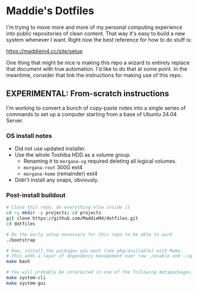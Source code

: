 # Maddie's Dotfiles

I'm trying to move more and more of my personal computing experience into public
repositories of clean content. That way it's easy to build a new system whenever
I want. Right now the best reference for how to do stuff is:

https://maddiem4.cc/site/setup

One thing that might be nice is making this repo a wizard to entirely replace
that document with true automation. I'd like to do that at some point. In the
meantime, consider that link the instructions for making use of this repo.

## EXPERIMENTAL: From-scratch instructions

I'm working to convert a bunch of copy-paste notes into a single series of
commands to set up a computer starting from a base of Ubuntu 24.04 Server.

### OS install notes

 * Did not use updated installer.
 * Use the whole Toshiba HDD as a volume group.
   * Renaming it to `morgana-vg` required deleting all logical volumes.
   * `morgana-root` 300G ext4
   * `morgana-home` (remainder) ext4
 * Didn't install any snaps, obviously.

### Post-install buildout

```bash
# Clone this repo, do everything else inside it
cd ~; mkdir -p projects; cd projects
git clone https://github.com/MaddieM4/dotfiles.git
cd dotfiles

# Do the early setup necessary for this repo to be able to work
./bootstrap

# Now, install the packages you want (see pkg/available) with Make.
# This adds a layer of dependency management over raw ./enable and ./apply.
make bash

# You will probably be interested in one of the following metapackages:
make system-cli
make system-gui
```
